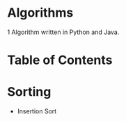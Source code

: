 # Algorithms

1 Algorithm written in Python and Java.

# Table of Contents

# Sorting

- Insertion Sort
